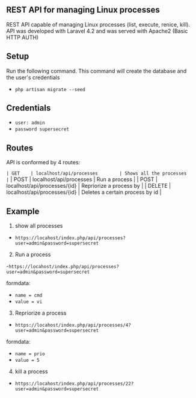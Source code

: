 
## REST API for managing Linux processes 

REST API capable of managing Linux processes (list, execute, renice, kill). API was developed with Laravel 4.2 and was served with Apache2 (Basic HTTP AUTH)

## Setup

Run the following command. This command will create the database and the user's credentials

- `php artisan migrate --seed`

## Credentials

- `user: admin`
- `password supersecret`

## Routes

API is conformed by 4 routes:

`| GET    | localhost/api/processes        | Shows all the processes                          |`
| POST   | localhost/api/processes        | Run a process                                    |
| POST   | localhost/api/processes/{id}   | Repriorize a process by                          |
| DELETE | localhost/api/processes/{id}   | Deletes a certain process by id                  |


## Example

1. show all processes

- `https://locahost/index.php/api/processes?user=admin&password=supersecret`

2. Run a process

-`https://locahost/index.php/api/processes?user=admin&password=supersecret`

formdata:
- `name = cmd` 
- `value = vi`

3. Repriorize a process

- `https://locahost/index.php/api/processes/4?user=admin&password=supersecret`

formdata:
- `name = prio` 
- `value = 5`

4. kill a process

- `https://locahost/index.php/api/processes/22?user=admin&password=supersecret`




